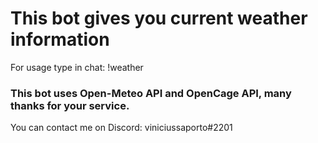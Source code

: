 # This bot gives you current weather information

For usage type in chat: !weather <location>

### This bot uses Open-Meteo API and OpenCage API, many thanks for your service.
  
You can contact me on Discord: viniciussaporto#2201
